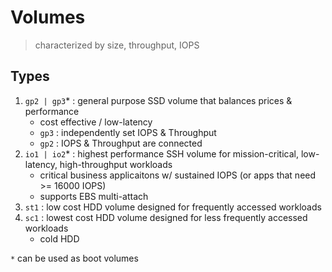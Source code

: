 # Volumes

> characterized by size, throughput, IOPS

## Types

1. `gp2 | gp3`* : general purpose SSD volume that balances prices & performance
    - cost effective / low-latency
    - `gp3` : independently set IOPS & Throughput
    - `gp2` : IOPS & Throughput are connected
2. `io1 | io2`* : highest performance SSH volume for mission-critical, low-latency, high-throughput workloads
    - critical business applicaitons w/ sustained IOPS (or apps that need >= 16000 IOPS)
    - supports EBS multi-attach
3. `st1` : low cost HDD volume designed for frequently accessed workloads
4. `sc1` : lowest cost HDD volume designed for less frequently accessed workloads
    - cold HDD

`*` can be used as boot volumes